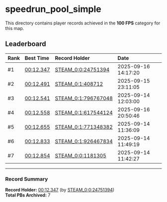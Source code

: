 # speedrun_pool_simple

This directory contains player records achieved in the **100 FPS** category for this map.

## Leaderboard

| Rank | Best Time | Record Holder | Date                |
| :--- | :-------- | :------------ | :------------------ |
| #1   | [00:12.347](./00012347_STEAM_0_0_24751394_20250916-141720.zip) | [STEAM_0:0:24751394](https://speedrun16.com/profile/STEAM_0:0:24751394)   | 2025-09-16 14:17:20 |
| #2   | [00:12.491](./00012491_STEAM_0_1_408712_20250915-231105.zip) | [STEAM_0:1:408712](https://speedrun16.com/profile/STEAM_0:1:408712)   | 2025-09-15 23:11:05 |
| #3   | [00:12.541](./00012541_STEAM_0_1_796767048_20250914-120300.zip) | [STEAM_0:1:796767048](https://speedrun16.com/profile/STEAM_0:1:796767048)   | 2025-09-14 12:03:00 |
| #4   | [00:12.558](./00012558_STEAM_0_1_617544124_20250916-205046.zip) | [STEAM_0:1:617544124](https://speedrun16.com/profile/STEAM_0:1:617544124)   | 2025-09-16 20:50:46 |
| #5   | [00:12.655](./00012655_STEAM_0_1_771348382_20250914-113609.zip) | [STEAM_0:1:771348382](https://speedrun16.com/profile/STEAM_0:1:771348382)   | 2025-09-14 11:36:09 |
| #6   | [00:12.833](./00012833_STEAM_0_1_926467834_20250914-114919.zip) | [STEAM_0:1:926467834](https://speedrun16.com/profile/STEAM_0:1:926467834)   | 2025-09-14 11:49:19 |
| #7   | [00:12.854](./00012854_STEAM_0_0_1181305_20250914-114227.zip) | [STEAM_0:0:1181305](https://speedrun16.com/profile/STEAM_0:0:1181305)   | 2025-09-14 11:42:27 |

---

### Record Summary
**Record Holder:** [00:12.347](./00012347_STEAM_0_0_24751394_20250916-141720.zip) (by [STEAM_0:0:24751394](https://speedrun16.com/profile/STEAM_0:0:24751394))  
**Total PBs Archived:** 7